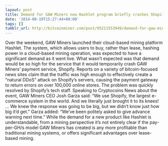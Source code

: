 ```yaml
---
layout: post
title: Demand for GAW Miners new Hashlet program briefly crashes Shopify
date: '2014-08-19T15:27:44+08:00'
tags: []
tumblr_url: http://bitcoinminer.com/post/95211553949/demand-for-gaw-miners-new-hashlet-program-briefly
---
```



Over the weekend, GAW Miners launched their cloud-based mining platform Hashlet. The system, which allows users to buy, rather than lease, hashing power in a cloud-based mining operation, was expected to have a significant demand as it went live. What wasn’t expected was that demand would be so high for the service that it would temporarily crash GAW Miners’ payment service, Shopify.
Reports on a variety of bitcoin-focused news sites claim that the traffic was high enough to effectively create a “natural DDoS” attack on Shopify’s servers, causing the payment gateway to return errors on over 100,000 online stores. The problem was quickly resolved by Shopify’s tech staff.
Speaking to Cryptocoins News about the event, GAW Miners CEO Josh Garza said: “We use Shopify, the largest e-commerce system in the world. And we literally just brought it to its knees! … We knew the response was going to be big, but we didn’t know just how big it’d get.”
Garza added: “We’ve been politely asked to give advance warning next time.”
While the demand for a new product like Hashlet is understandable, from a mining perspective it’s not entirely clear if the pay-per-GH/s model GAW Miners has created is any more profitable than traditional mining systems, or offers significant advantages over lease-based mining.
